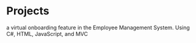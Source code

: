 # Projects
 a virtual onboarding feature in the Employee Management System. Using C#, HTML, JavaScript, and MVC
